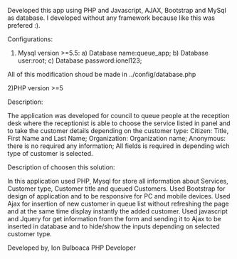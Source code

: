 Developed this app using PHP and Javascript, AJAX, Bootstrap and MySql as database. I developed without any framework because like this was prefered :).

Configurations:
1) Mysql version >=5.5:
    a) Database name:queue_app;
    b) Database user:root;
    c) Database password:ionel123;

All of this modification shoud be made in ../config/database.php

2)PHP version >=5

Description:

  The application was developed for council to queue people at the reception
desk where the receptionist is able to choose the service listed in panel and to take the customer details depending on the customer type:
Citizen: Title, First Name and Last Name;
Organization: Organization name;
Anonymous: there is no required any information;
All fields is required in depending wich type of customer is selected.

Description of choosen this solution:

  In this application used PHP, Mysql for store all information about Services, Customer type, Customer title and queued Customers.
Used Bootstrap for design of application and to be responsive for PC and mobile devices. Used Ajax for insertion of new customer in queue list without refreshing the page and at the same time display instantly the added customer. Used javascript and Jquery for get information from the form and sending it to Ajax to be inserted in database and to hide/show the inputs depending on selected customer type.

Developed by,
Ion Bulboaca
PHP Developer

